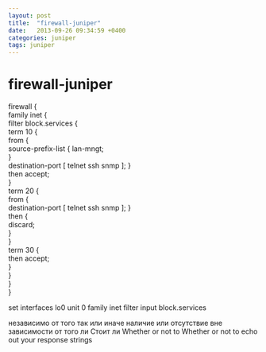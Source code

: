 ```yaml
---
layout: post
title:  "firewall-juniper"
date:   2013-09-26 09:34:59 +0400
categories: juniper
tags: juniper
---
```


# firewall-juniper
firewall {                              
    family inet {                       
        filter block.services {         
            term 10 {                   
                from {                  
                    source-prefix-list {
                        lan-mngt;       
                    }                   
                    destination-port [ telnet ssh snmp ];
                }                       
                then accept;            
            }                           
            term 20 {                   
                from {                  
                    destination-port [ telnet ssh snmp ];
                }                       
                then {                  
                    discard;            
                }                       
            }                           
            term 30 {                   
                then accept;            
            }                           
        }                               
    }                                   
}

set interfaces lo0 unit 0 family inet filter input block.services 


независимо от того
так или иначе
наличие или отсутствие
вне зависимости от того
ли
Стоит ли
Whether or not to
Whether or not to echo out your response strings
